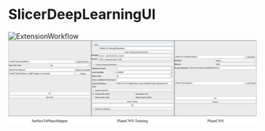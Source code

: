 # SlicerDeepLearningUI
![ExtensionWorkflow](SurfaceLearnerWorkflow.png)
![ExtensionUIs](SurfaceLearnerOverviewImage.png)
